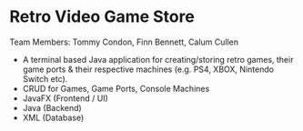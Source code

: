 # Retro Video Game Store

Team Members: Tommy Condon, Finn Bennett, Calum Cullen

- A terminal based Java application for creating/storing retro games, their game ports & their respective machines (e.g. PS4, XBOX, Nintendo Switch etc).
- CRUD for Games, Game Ports, Console Machines
- JavaFX (Frontend / UI)
- Java (Backend)
- XML (Database)
